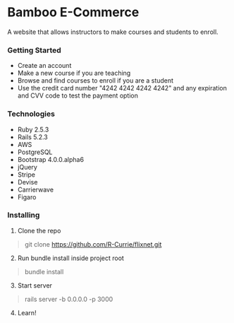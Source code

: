 # Bamboo E-Commerce

A website that allows instructors to make courses and students to enroll.

### Getting Started
* Create an account
* Make a new course if you are teaching
* Browse and find courses to enroll if you are a student
* Use the credit card number "4242 4242 4242 4242" and any expiration and CVV code to test the payment option

### Technologies
* Ruby 2.5.3
* Rails 5.2.3
* AWS
* PostgreSQL
* Bootstrap 4.0.0.alpha6
* jQuery
* Stripe
* Devise
* Carrierwave
* Figaro


### Installing

1. Clone the repo
> git clone https://github.com/R-Currie/flixnet.git
2. Run bundle install inside project root
> bundle install
3. Start server
> rails server -b 0.0.0.0 -p 3000
4. Learn!
